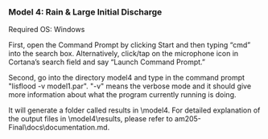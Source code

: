 ### Model 4: Rain & Large Initial Discharge

Required OS: Windows

First, open the Command Prompt by clicking Start and then typing “cmd” into the search box. Alternatively, click/tap on the microphone icon in Cortana’s search field and say “Launch Command Prompt.”

Second, go into the directory model4 and type in the command prompt "lisflood -v model1.par". "-v" means the verbose mode and it should give more information about what the program currently running is doing. 

It will generate a folder called results in \model4. For detailed explanation of the output files in \model4\results, please refer to am205-Final\docs\documentation.md.